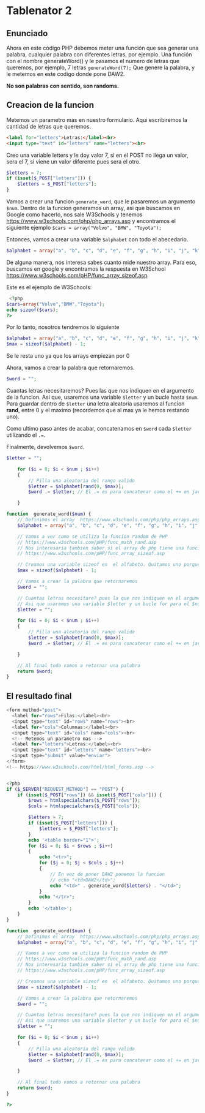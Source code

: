 # Tablenator 2
## Enunciado
Ahora en este código PHP debemos meter una función que sea generar una palabra, cualquier palabra con diferentes letras, por ejemplo. 
Una función con el nombre generateWord() y le pasamos el numero de letras que queremos, por ejemplo,  7 letras
`generateWord(7);`
Que genere la palabra, y le metemos en este codigo donde pone DAW2.

**No son palabras con sentido, son randoms.**

## Creacion de la funcion
Metemos un parametro mas en nuestro formulario. Aqui escribiremos la cantidad de letras que queremos.
```html
<label for="letters">Letras:</label><br>
<input type="text" id="letters" name="letters"><br>
```

Creo una variable letters y le doy valor 7, si en el POST no llega un valor, sera el 7, si viene un valor diferente pues sera el otro.
```php
$letters = 7;
if (isset($_POST["letters"])) {
	$letters = $_POST["letters"];
}
```

Vamos a crear una funcion `generate_word`, que le pasaremos un argumento `$num`.
Dentro de la funcion generamos un array, asi que buscamos en Google como hacerlo, nos sale W3Schools y tenemos https://www.w3schools.com/php/php_arrays.asp  y encontramos el siguiente ejemplo `$cars = array("Volvo", "BMW", "Toyota");`

Entonces, vamos a crear una variable `$alphabet` con todo el abecedario.
```php
$alphabet = array("a", "b", "c", "d", "e", "f", "g", "h", "i", "j", "k", "l", "m", "n", "o", "p", "q", "r", "s", "t","u", "v", "w", "x", "y", "z");
```

De alguna manera, nos interesa sabes cuanto mide nuestro array. Para eso, buscamos en google y encontramos la respuesta en W3School  https://www.w3schools.com/pHP/func_array_sizeof.asp 

Este es el ejemplo de W3Schools:
```php
 <?php
$cars=array("Volvo","BMW","Toyota");
echo sizeof($cars);
?>
```

Por lo tanto, nosotros tendremos lo siguiente
```php
$alphabet = array("a", "b", "c", "d", "e", "f", "g", "h", "i", "j", "k", "l", "m", "n", "o", "p", "q", "r", "s", "t","u", "v", "w", "x", "y", "z");
$max = sizeof($alphabet) - 1;
```
Se le resta uno ya que los arrays empiezan por 0

Ahora, vamos a crear la palabra que retornaremos.
```php
$word = "";
```

Cuantas letras necesitaremos? Pues las que nos indiquen en el argumento de la funcion.
Asi que, usaremos una variable `$letter` y un bucle hasta `$num`.
Para guardar dentro de `$letter` una letra aleatoria usaremos al funcion **rand**, entre 0 y el maximo (recordemos que al max ya le hemos restando uno).

Como ultimo paso antes de acabar, concatenamos en `$word` cada `$letter` utilizando el `.=`.

Finalmente, devolvemos `$word`.
```php
$letter = "";

	for ($i = 0; $i < $num ; $i++)
	{
		// Pilla una aleatoria del rango valido
		$letter = $alphabet[rand(0, $max)];
		$word .= $letter; // El .= es para concatenar como el += en java.

	}
```

```php
function  generate_word($num) {
	// Definimos el array  https://www.w3schools.com/php/php_arrays.asp
	$alphabet = array("a", "b", "c", "d", "e", "f", "g", "h", "i", "j", "k", "l", "m", "n", "o", "p", "q", "r", "s", "t","u", "v", "w", "x", "y", "z");

	// Vamos a ver como se utiliza la funcion random de PHP
	// https://www.w3schools.com/pHP/func_math_rand.asp
	// Nos interesaria tambien saber si el array de php tiene una funcion size, en este caso, podemos usar sizeof. Sizeof nos dice cuanto mide el array
	// https://www.w3schools.com/pHP/func_array_sizeof.asp

	// Creamos una variable sizeof en  el alfabeto. Quitamos uno porque los arrays empiezan contando por 0
	$max = sizeof($alphabet) - 1;

	// Vamos a crear la palabra que retornaremos
	$word = "";

	// Cuantas letras necesitare? pues la que nos indiquen en el argumento de la funcion.
	// Asi que usaremos una variable $letter y un bucle for para el $num que nos indiquen
	$letter = "";

	for ($i = 0; $i < $num ; $i++)
	{
		// Pilla una aleatoria del rango valido
		$letter = $alphabet[rand(0, $max)];
		$word .= $letter; // El .= es para concatenar como el += en java.

	}

	// Al final todo vamos a retornar una palabra
	return $word;
}
```

## El resultado final
```php
<form method="post">
  <label for="rows">Filas:</label><br>
  <input type="text" id="rows" name="rows"><br>
  <label for="cols">Columnas:</label><br>
  <input type="text" id="cols" name="cols"><br>
  <!-- Metemos un parametro mas -->
  <label for="letters">Letras:</label><br>
  <input type="text" id="letters" name="letters"><br>
  <input type="submit" value="enviar">
</form>
<!-- https://www.w3schools.com/html/html_forms.asp -->


<?php
if ($_SERVER["REQUEST_METHOD"] == "POST") {
	if (isset($_POST["rows"]) && isset($_POST["cols"])) {
		$rows = htmlspecialchars($_POST["rows"]);
		$cols = htmlspecialchars($_POST["cols"]);

		$letters = 7;
		if (isset($_POST["letters"])) {
			$letters = $_POST["letters"];
		}
		echo '<table border="1">';
		for ($i = 0; $i < $rows ; $i++)
		{
			echo "<tr>";
			for ($j = 0; $j < $cols ; $j++)
			{
				// En vez de poner DAW2 ponemos la funcion
				// echo "<td>DAW2</td>";
				echo "<td>" . generate_word($letters) . "</td>";
			}
			echo "</tr>";
		}
		echo '</table>';
	}
}

function  generate_word($num) {
	// Definimos el array  https://www.w3schools.com/php/php_arrays.asp
	$alphabet = array("a", "b", "c", "d", "e", "f", "g", "h", "i", "j", "k", "l", "m", "n", "o", "p", "q", "r", "s", "t","u", "v", "w", "x", "y", "z");

	// Vamos a ver como se utiliza la funcion random de PHP
	// https://www.w3schools.com/pHP/func_math_rand.asp
	// Nos interesaria tambien saber si el array de php tiene una funcion size, en este caso, podemos usar sizeof. Sizeof nos dice cuanto mide el array
	// https://www.w3schools.com/pHP/func_array_sizeof.asp

	// Creamos una variable sizeof en  el alfabeto. Quitamos uno porque los arrays empiezan contando por 0
	$max = sizeof($alphabet) - 1;

	// Vamos a crear la palabra que retornaremos
	$word = "";

	// Cuantas letras necesitare? pues la que nos indiquen en el argumento de la funcion.
	// Asi que usaremos una variable $letter y un bucle for para el $num que nos indiquen
	$letter = "";

	for ($i = 0; $i < $num ; $i++)
	{
		// Pilla una aleatoria del rango valido
		$letter = $alphabet[rand(0, $max)];
		$word .= $letter; // El .= es para concatenar como el += en java.

	}

	// Al final todo vamos a retornar una palabra
	return $word;
}

?>
```
